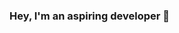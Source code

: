 ### **Hey, I'm an aspiring developer** 👋
<!--
<br />

## Favorite Technologies

- <img align="center" alt="TypeScript" width="30" src="https://cdn.jsdelivr.net/npm/simple-icons@3.13.0/icons/typescript.svg" />&nbsp; [TypeScript](https://www.typescriptlang.org/)

- <img align="center" alt="Express" width="30px" src="https://cdn.jsdelivr.net/npm/simple-icons@3.13.0/icons/node-dot-js.svg" /> &nbsp;[ExpressJS](https://expressjs.com/)

- <img align="center" alt="React" width="30px" src="https://cdn.jsdelivr.net/npm/simple-icons@3.13.0/icons/react.svg" /> &nbsp;[ReactJS](https://reactjs.org/)

- <img align="center" alt="Next" width="30px" src="https://cdn.jsdelivr.net/npm/simple-icons@3.13.0/icons/next-dot-js.svg" />&nbsp; [NextJS](https://nextjs.org/)
-->
<!--
**SolaceMotion/SolaceMotion** is a ✨ _special_ ✨ repository because its `README.md` (this file) appears on your GitHub profile.

Here are some ideas to get you started:

- 🔭 I’m currently working on ...
- 🌱 I’m currently learning ...
- 👯 I’m looking to collaborate on ...
- 🤔 I’m looking for help with ...
- 💬 Ask me about ...
- 📫 How to reach me: ...
- 😄 Pronouns: ...
- ⚡ Fun fact: ...
-->
